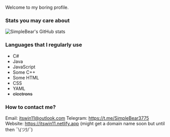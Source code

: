 Welcome to my boring profile.

### Stats you may care about

![SimpleBear's GitHub stats](https://github-readme-stats.vercel.app/api?username=itsWindows11&theme=dracula&show_icons=true&count_private=true)

### Languages that I regularly use
- C#
- Java
- JavaScript
- Some C++
- Some HTML
- CSS
- YAML
- ~~electrons~~

### How to contact me?

Email: itswin11@outlook.com
Telegram: https://t.me/SimpleBear3775
Website: https://itswin11.netlify.app (might get a domain name soon but until then ¯⁠\⁠_⁠(⁠ツ⁠)⁠_⁠/⁠¯)